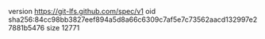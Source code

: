 version https://git-lfs.github.com/spec/v1
oid sha256:84cc98bb3827eef894a5d8a66c6309c7af5e7c73562aacd132997e27881b5476
size 12771
